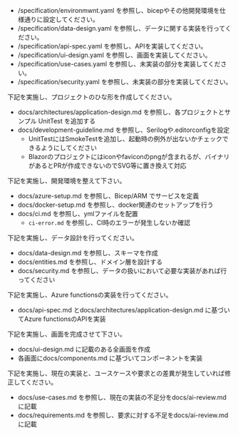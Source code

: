 - /specification/environmwnt.yaml を参照し、bicepやその他開発環境を仕様通りに設定してください。
- /specification/data-design.yaml を参照し、データに関する実装を行ってください。
- /specification/api-spec.yaml を参照し、APIを実装してください。
- /specification/ui-design.yaml を参照し、画面を実装してください。
- /specification/use-cases.yaml を参照し、未実装の部分を実装してください。
- /specification/security.yaml を参照し、未実装の部分を実装してください。




下記を実施し、プロジェクトのひな形を作成してください。
- docs/architectures/application-design.md を参照し、各プロジェクトとサンプル UnitTest を追加する
- docs/development-guideline.md を参照し、Serilogや.editorconfigを設定
  - UnitTestにはSmokeTestを追加し、起動時の例外が出ないかチェックできるようにしてください
  - Blazorのプロジェクトにはiconやfaviconのpngが含まれるが、バイナリがあるとPRが作成できないのでSVG等に置き換えて対応 
  
下記を実施し、開発環境を整えて下さい。
- docs/azure-setup.md を参照し、Bicep/ARM でサービスを定義
- docs/docker-setup.md を参照し、docker関連のセットアップを行う
- docs/ci.md を参照し、ymlファイルを配置
  - `ci-error.md` を参照し、CI時のエラーが発生しないか確認     

下記を実施し、データ設計を行ってください。
- docs/data-design.md を参照し、スキーマを作成
- docs/entities.md を参照し、ドメイン層を設計する
- docs/security.md を参照し、データの扱いにおいて必要な実装があれば行ってください
  
下記を実施し、Azure functionsの実装を行ってください。
- docs/api-spec.md とdocs/architectures/application-design.md に基づいてAzure functionsのAPIを実装

下記を実施し、画面を完成させて下さい。
- docs/ui-design.md に記載のある全画面を作成
- 各画面にdocs/components.md に基づいてコンポーネントを実装
  
下記を実施し、現在の実装と、ユースケースや要求との差異が発生していれば修正してください。
- docs/use-cases.md を参照し、現在の実装の不足分をdocs/ai-review.mdに記載
- docs/requirements.md を参照し、要求に対する不足をdocs/ai-review.mdに記載
